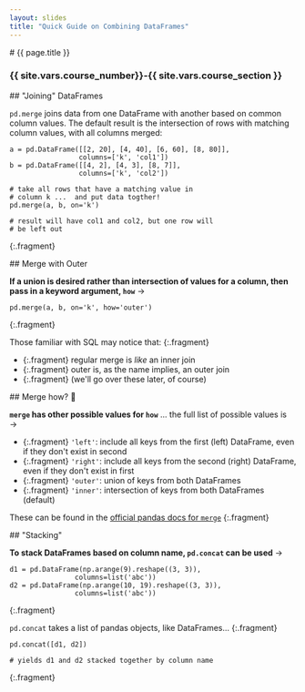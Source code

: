 ```yaml
---
layout: slides
title: "Quick Guide on Combining DataFrames"
---
```


<section markdown="block" class="intro-slide">
# {{ page.title }}

### {{ site.vars.course_number}}-{{ site.vars.course_section }}

<p><small></small></p>
</section>

<section markdown="block">
## "Joining" DataFrames

`pd.merge` joins data from one DataFrame with another based on common column values. The default result is the intersection of rows with matching column values, with all columns merged:

```
a = pd.DataFrame([[2, 20], [4, 40], [6, 60], [8, 80]],
                 columns=['k', 'col1'])
b = pd.DataFrame([[4, 2], [4, 3], [8, 7]], 
                 columns=['k', 'col2'])
```

```
# take all rows that have a matching value in 
# column k ...  and put data togther!
pd.merge(a, b, on='k')

# result will have col1 and col2, but one row will
# be left out
```
{:.fragment}
</section>

<section markdown="block">
## Merge with Outer


__If a union is desired rather than intersection of values for a column, then pass in a keyword argument, `how`__ &rarr;

```
pd.merge(a, b, on='k', how='outer')
```
{:.fragment}

Those familiar with SQL may notice that:
{:.fragment}

* {:.fragment} regular merge is _like_ an inner join
* {:.fragment} outer is, as the name implies, an outer join
* {:.fragment} (we'll go over these later, of course)
</section>

<section markdown="block">
## Merge how? 🤔

__`merge` has other possible values for `how`__ ... the full list of possible values is &rarr;

* {:.fragment} `'left'`: include all keys from the first (left) DataFrame, even if they don't exist in second
* {:.fragment} `'right'`: include all keys from the second (right) DataFrame, even if they don't exist in first
* {:.fragment} `'outer'`: union of keys from both DataFrames
* {:.fragment} `'inner'`: intersection of keys from both DataFrames (default)


These can be found in the [official pandas docs for `merge`](https://pandas.pydata.org/pandas-docs/stable/reference/api/pandas.read_excel.html)
{:.fragment}

</section>

<section markdown="block">
## "Stacking"

__To stack DataFrames based on column name, `pd.concat` can be used__ &rarr;

```
d1 = pd.DataFrame(np.arange(9).reshape((3, 3)),
                columns=list('abc'))
d2 = pd.DataFrame(np.arange(10, 19).reshape((3, 3)),
                columns=list('abc'))
```
{:.fragment}

`pd.concat` takes a list of pandas objects, like DataFrames...
{:.fragment}

```
pd.concat([d1, d2]) 

# yields d1 and d2 stacked together by column name
```
{:.fragment}

</section>

